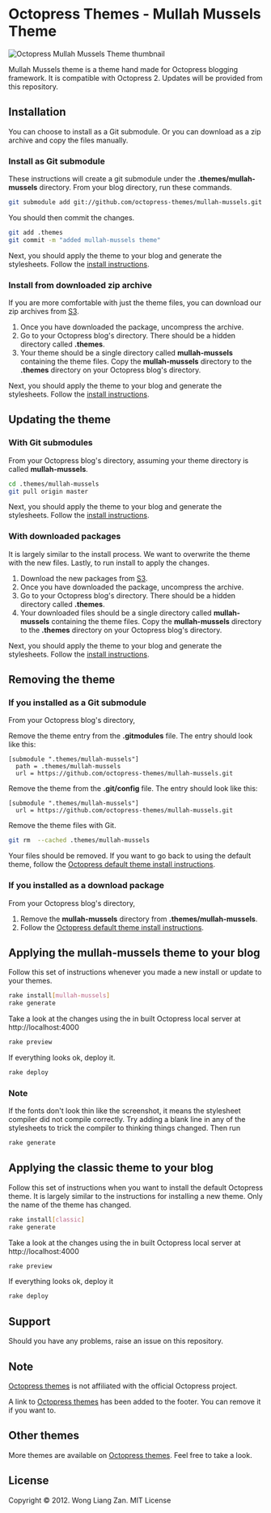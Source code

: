 # Octopress Themes - Mullah Mussels Theme

![Octopress Mullah Mussels Theme thumbnail](https://s3.amazonaws.com/static.octopressthemes.com/thumbnails/mullah-mussels-thumbnail.png)

Mullah Mussels theme is a theme hand made for Octopress blogging framework. It is compatible with Octopress 2. Updates will be provided from this repository.

## Installation

You can choose to install as a Git submodule. Or you can download as a zip archive and copy the files manually.

### Install as Git submodule

These instructions will create a git submodule under the __.themes/mullah-mussels__ directory. From your blog directory, run these commands.

``` sh
git submodule add git://github.com/octopress-themes/mullah-mussels.git .themes/mullah-mussels
```

You should then commit the changes.

``` sh
git add .themes
git commit -m "added mullah-mussels theme"
```

Next, you should apply the theme to your blog and generate the stylesheets. Follow the [install instructions](#applying-the-mullah-mussels-theme-to-your-blog).

### Install from downloaded zip archive

If you are more comfortable with just the theme files, you can download our zip archives from [S3](https://s3.amazonaws.com/static.octopressthemes.com/themes/mullah-mussels-v0.1.1.zip).

1. Once you have downloaded the package, uncompress the archive.
2. Go to your Octopress blog's directory. There should be a hidden directory called __.themes__.
3. Your theme should be a single directory called __mullah-mussels__ containing the theme files. Copy the __mullah-mussels__ directory to the __.themes__ directory on your Octopress blog's directory.

Next, you should apply the theme to your blog and generate the stylesheets. Follow the [install instructions](#applying-the-mullah-mussels-theme-to-your-blog).

## Updating the theme

### With Git submodules

From your Octopress blog's directory, assuming your theme directory is called __mullah-mussels__.

``` sh
cd .themes/mullah-mussels
git pull origin master
```

Next, you should apply the theme to your blog and generate the stylesheets. Follow the [install instructions](#applying-the-mullah-mussels-theme-to-your-blog).

### With downloaded packages

It is largely similar to the install process. We want to overwrite the theme with the new files. Lastly, to run install to apply the changes.

1. Download the new packages from [S3](https://s3.amazonaws.com/static.octopressthemes.com/themes/mullah-mussels-v0.1.1.zip).
2. Once you have downloaded the package, uncompress the archive.
3. Go to your Octopress blog's directory. There should be a hidden directory called __.themes__.
4. Your downloaded files should be a single directory called __mullah-mussels__ containing the theme files. Copy the __mullah-mussels__ directory to the __.themes__ directory on your Octopress blog's directory.

Next, you should apply the theme to your blog and generate the stylesheets. Follow the [install instructions](#applying-the-mullah-mussels-theme-to-your-blog).

## Removing the theme

### If you installed as a Git submodule

From your Octopress blog's directory,

Remove the theme entry from the __.gitmodules__ file. The entry should look like this:
```
[submodule ".themes/mullah-mussels"]
  path = .themes/mullah-mussels
  url = https://github.com/octopress-themes/mullah-mussels.git
```

Remove the theme from the __.git/config__ file. The entry should look like this:
```
[submodule ".themes/mullah-mussels"]
  url = https://github.com/octopress-themes/mullah-mussels.git
```

Remove the theme files with Git.
``` sh
git rm  --cached .themes/mullah-mussels
```

Your files should be removed. If you want to go back to using the default theme, follow the [Octopress default theme install instructions](#applying-the-mullah-mussels-theme-to-your-blog).

### If you installed as a download package

From your Octopress blog's directory,

1. Remove the __mullah-mussels__ directory from __.themes/mullah-mussels__.
2. Follow the [Octopress default theme install instructions](#applying-the-mullah-musselstheme-to-your-blog).

## Applying the mullah-mussels theme to your blog

Follow this set of instructions whenever you made a new install or update to your themes.

``` sh
rake install[mullah-mussels]
rake generate
```

Take a look at the changes using the in built Octopress local server at http://localhost:4000

``` sh
rake preview
```

If everything looks ok, deploy it.

``` sh
rake deploy
```

### Note

If the fonts don't look thin like the screenshot, it means the stylesheet compiler did not compile correctly. Try adding a blank line in any of the stylesheets to trick the compiler to thinking things changed. Then run

``` sh
rake generate
```

## Applying the classic theme to your blog

Follow this set of instructions when you want to install the default Octopress theme. It is largely similar to the instructions for installing a new theme. Only the name of the theme has changed.

``` sh
rake install[classic]
rake generate
```

Take a look at the changes using the in built Octopress local server at http://localhost:4000

``` sh
rake preview
```

If everything looks ok, deploy it

``` sh
rake deploy
```

## Support

Should you have any problems, raise an issue on this repository.

## Note

[Octopress themes](http://octopressthemes.com) is not affiliated with the official Octopress project.

A link to [Octopress themes](http://octopressthemes.com) has been added to the footer. You can remove it if you want to.

## Other themes

More themes are available on [Octopress themes](http://octopressthemes.com). Feel free to take a look.

## License

Copyright &copy; 2012. Wong Liang Zan. MIT License
